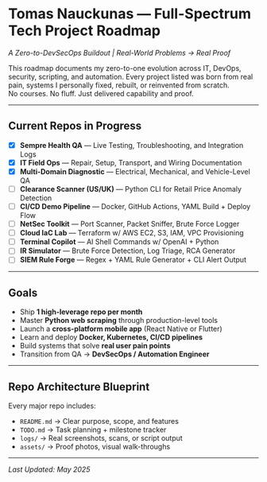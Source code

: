 # Tomas Nauckunas — Full-Spectrum Tech Project Roadmap  
_A Zero-to-DevSecOps Buildout | Real-World Problems → Real Proof_

This roadmap documents my zero-to-one evolution across IT, DevOps, security, scripting, and automation. Every project listed was born from real pain, systems I personally fixed, rebuilt, or reinvented from scratch.  
No courses. No fluff. Just delivered capability and proof.

---

## Current Repos in Progress

- [x] **Sempre Health QA** — Live Testing, Troubleshooting, and Integration Logs  
- [x] **IT Field Ops** — Repair, Setup, Transport, and Wiring Documentation  
- [x] **Multi-Domain Diagnostic** — Electrical, Mechanical, and Vehicle-Level QA    
- [ ] **Clearance Scanner (US/UK)** — Python CLI for Retail Price Anomaly Detection   
- [ ] **CI/CD Demo Pipeline** — Docker, GitHub Actions, YAML Build + Deploy Flow  
- [ ] **NetSec Toolkit** — Port Scanner, Packet Sniffer, Brute Force Logger   
- [ ] **Cloud IaC Lab** — Terraform w/ AWS EC2, S3, IAM, VPC Provisioning  
- [ ] **Terminal Copilot** — AI Shell Commands w/ OpenAI + Python  
- [ ] **IR Simulator** — Brute Force Detection, Log Triage, RCA Generator  
- [ ] **SIEM Rule Forge** — Regex + YAML Rule Generator + CLI Alert Output  

---

## Goals  

- Ship **1 high-leverage repo per month**  
- Master **Python web scraping** through production-level tools  
- Launch a **cross-platform mobile app** (React Native or Flutter)  
- Learn and deploy **Docker, Kubernetes, CI/CD pipelines**  
- Build systems that solve **real user pain points**  
- Transition from QA → **DevSecOps / Automation Engineer**

---

## Repo Architecture Blueprint  

Every major repo includes:

- `README.md` → Clear purpose, scope, and features  
- `TODO.md` → Task planning + milestone tracker  
- `logs/` → Real screenshots, scans, or script output  
- `assets/` → Proof photos, visual walk-throughs

---

_Last Updated: May 2025_

